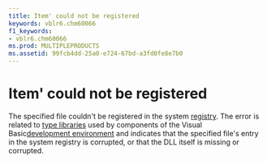 ```yaml
---
title: Item' could not be registered
keywords: vblr6.chm60066
f1_keywords:
- vblr6.chm60066
ms.prod: MULTIPLEPRODUCTS
ms.assetid: 99fcb4dd-25a0-e724-67bd-a3fd0fe8e7b0
---
```



# Item' could not be registered

The specified file couldn't be registered in the system [registry](vbe-glossary.md). The error is related to [type libraries](vbe-glossary.md) used by components of the Visual Basic[development environment](vbe-glossary.md) and indicates that the specified file's entry in the system registry is corrupted, or that the DLL itself is missing or corrupted.


